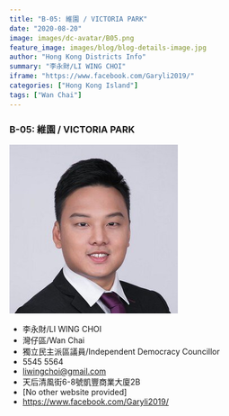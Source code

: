 ```yaml
---
title: "B-05: 維園 / VICTORIA PARK"
date: "2020-08-20"
image: images/dc-avatar/B05.png
feature_image: images/blog/blog-details-image.jpg
author: "Hong Kong Districts Info"
summary: "李永財/LI WING CHOI"
iframe: "https://www.facebook.com/Garyli2019/"
categories: ["Hong Kong Island"]
tags: ["Wan Chai"]
---
```


### B-05: 維園 / VICTORIA PARK  
![](/images/dc-avatar/B05.png)  

 - 李永財/LI WING CHOI  
 - 灣仔區/Wan Chai  
 - 獨立民主派區議員/Independent Democracy Councillor  
 - 5545 5564  
 - liwingchoi@gmail.com  
 - 天后清風街6-8號凱豐商業大廈2B  
 - [No other website provided]  
 - https://www.facebook.com/Garyli2019/

